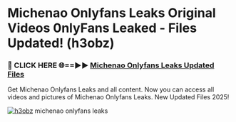 # Michenao Onlyfans Leaks Original Videos 0nlyFans Leaked - Files Updated! (h3obz)

<h3>🔴 CLICK HERE 🌐==►► <a href="https://tinyurl.com/2jnfzry5" rel="nofollow">Michenao Onlyfans Leaks Updated Files</a></h3>

Get Michenao Onlyfans Leaks and all content. Now you can access all videos and pictures of Michenao Onlyfans Leaks. New Updated Files 2025!

[![h3obz](https://i.imgur.com/GyGTBgg.gif)](https://tinyurl.com/2jnfzry5)
michenao onlyfans leaks